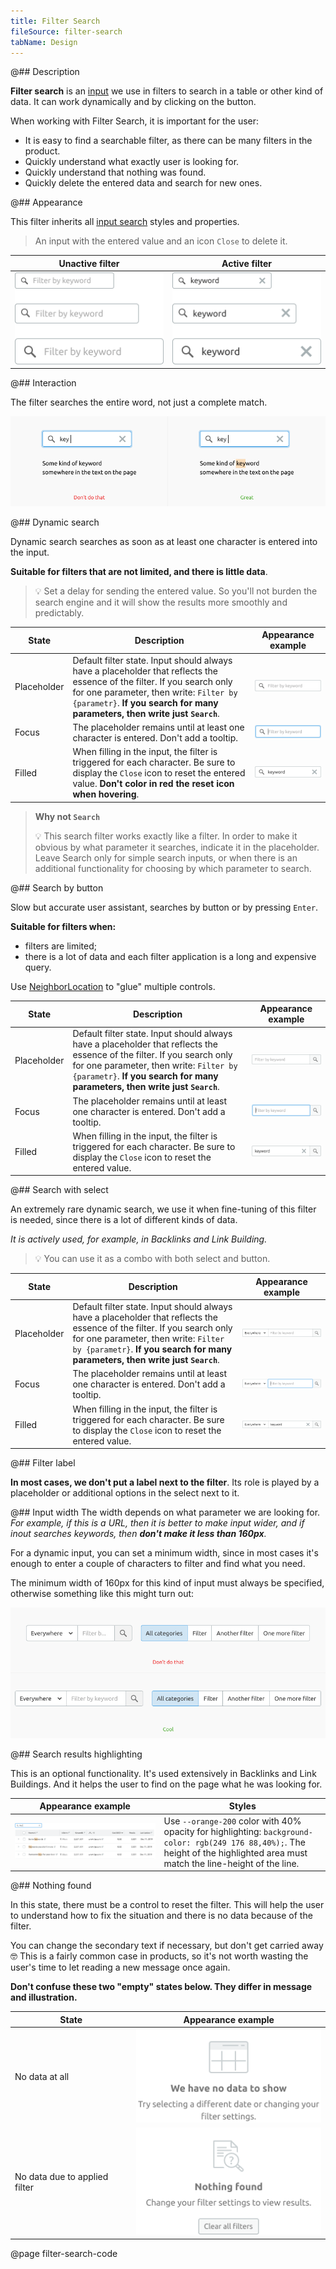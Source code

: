 ```yaml
---
title: Filter Search
fileSource: filter-search
tabName: Design
---
```


@## Description

**Filter search** is an [input](/components/input/) we use in filters to search in a table or other kind of data. It can work dynamically and by clicking on the button.

When working with Filter Search, it is important for the user:

- It is easy to find a searchable filter, as there can be many filters in the product.
- Quickly understand what exactly user is looking for.
- Quickly understand that nothing was found.
- Quickly delete the entered data and search for new ones.

@## Appearance

This filter inherits all [input search](/components/input/) styles and properties.

> An input with the entered value and an icon `Close` to delete it.

| Unactive filter                                | Active filter                               |
| ---------------------------------------------- | ------------------------------------------- |
| ![unactive filter](static/filters-default.png) | ![active filter](static/filters-active.png) |

@## Interaction

The filter searches the entire word, not just a complete match.

![symbols match](static/search-results.png)

@## Dynamic search

Dynamic search searches as soon as at least one character is entered into the input.

**Suitable for filters that are not limited, and there is little data**.

> 💡 Set a delay for sending the entered value. So you'll not burden the search engine and it will show the results more smoothly and predictably.

| State       | Description                                                                                                                                                                                                                                      | Appearance example                                 |
| ----------- | ------------------------------------------------------------------------------------------------------------------------------------------------------------------------------------------------------------------------------------------------ | -------------------------------------------------- |
| Placeholder | Default filter state. Input should always have a placeholder that reflects the essence of the filter. If you search only for one parameter, then write: `Filter by {parametr}`. **If you search for many parameters, then write just `Search`**. | ![input placeholder state](static/placeholder.png) |
| Focus       | The placeholder remains until at least one character is entered. Don't add a tooltip.                                                                                                                                                            | ![input focus state](static/focus.png)             |
| Filled      | When filling in the input, the filter is triggered for each character. Be sure to display the `Close` icon to reset the entered value. **Don't color in red the reset icon when hovering**.                                                      | ![input filled state](static/filled.png)           |

> **Why not `Search`**
>
> 💡 This search filter works exactly like a filter. In order to make it obvious by what parameter it searches, indicate it in the placeholder. Leave Search only for simple search inputs, or when there is an additional functionality for choosing by which parameter to search.

@## Search by button

Slow but accurate user assistant, searches by button or by pressing `Enter`.

**Suitable for filters when:**

- filters are limited;
- there is a lot of data and each filter application is a long and expensive query.

Use [NeighborLocation](/utils/neighbor-location/) to "glue" multiple controls.

| State       | Description                                                                                                                                                                                                                                      | Appearance example                                        |
| ----------- | ------------------------------------------------------------------------------------------------------------------------------------------------------------------------------------------------------------------------------------------------ | --------------------------------------------------------- |
| Placeholder | Default filter state. Input should always have a placeholder that reflects the essence of the filter. If you search only for one parameter, then write: `Filter by {parametr}`. **If you search for many parameters, then write just `Search`**. | ![input placeholder state](static/placeholder-button.png) |
| Focus       | The placeholder remains until at least one character is entered. Don't add a tooltip.                                                                                                                                                            | ![input focus state](static/focus-button.png)             |
| Filled      | When filling in the input, the filter is triggered for each character. Be sure to display the `Close` icon to reset the entered value.                                                                                                           | ![input filled state](static/filled-button.png)           |

@## Search with select

An extremely rare dynamic search, we use it when fine-tuning of this filter is needed, since there is a lot of different kinds of data.

_It is actively used, for example, in Backlinks and Link Building._

> 💡 You can use it as a combo with both select and button.

| State       | Description                                                                                                                                                                                                                                      | Appearance example                                        |
| ----------- | ------------------------------------------------------------------------------------------------------------------------------------------------------------------------------------------------------------------------------------------------ | --------------------------------------------------------- |
| Placeholder | Default filter state. Input should always have a placeholder that reflects the essence of the filter. If you search only for one parameter, then write: `Filter by {parametr}`. **If you search for many parameters, then write just `Search`**. | ![input placeholder state](static/placeholder-select.png) |
| Focus       | The placeholder remains until at least one character is entered. Don't add a tooltip.                                                                                                                                                            | ![input focus state](static/focus-select.png)             |
| Filled      | When filling in the input, the filter is triggered for each character. Be sure to display the `Close` icon to reset the entered value.                                                                                                           | ![input filled state](static/filled-select.png)           |

@## Filter label

**In most cases, we don't put a label next to the filter**. Its role is played by a placeholder or additional options in the select next to it.

@## Input width
The width depends on what parameter we are looking for. _For example, if this is a URL, then it is better to make input wider, and if inout searches keywords, then **don't make it less than 160px**._

For a dynamic input, you can set a minimum width, since in most cases it's enough to enter a couple of characters to filter and find what you need.

The minimum width of 160px for this kind of input must always be specified, otherwise something like this might turn out:

![filter width](static/filter-search-yes-no.png)

@## Search results highlighting

This is an optional functionality. It's used extensively in Backlinks and Link Buildings. And it helps the user to find on the page what he was looking for.

| Appearance example                               | Styles                                                                                                                                                                           |
| ------------------------------------------------ | -------------------------------------------------------------------------------------------------------------------------------------------------------------------------------- |
| ![highlighting results](static/highlighting.png) | Use `--orange-200` color with 40% opacity for highlighting: `background-color: rgb(249 176 88,40%);`. The height of the highlighted area must match the line-height of the line. |

@## Nothing found

In this state, there must be a control to reset the filter. This will help the user to understand how to fix the situation and there is no data because of the filter.

You can change the secondary text if necessary, but don't get carried away 🤓 This is a fairly common case in products, so it's not worth wasting the user's time to let reading a new message once again.

**Don't confuse these two "empty" states below. They differ in message and illustration.**

| State                         | Appearance example                   |
| ----------------------------- | ------------------------------------ |
| No data at all                | ![no data](static/empty-no-data.png) |
| No data due to applied filter | ![no data](static/empty-filter.png)  |

@page filter-search-code
